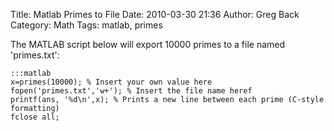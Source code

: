 Title: Matlab Primes to File
Date: 2010-03-30 21:36
Author: Greg Back
Category: Math
Tags: matlab, primes

The MATLAB script below will export 10000 primes to a file named
'primes.txt':

    :::matlab
    x=primes(10000); % Insert your own value here
    fopen('primes.txt','w+'); % Insert the file name heref
    printf(ans, '%d\n',x); % Prints a new line between each prime (C-style formatting)
    fclose all;

